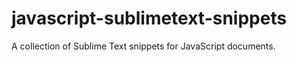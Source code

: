 javascript-sublimetext-snippets
===============================

A collection of Sublime Text snippets for JavaScript documents.